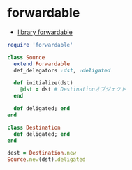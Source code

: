 # forwardable
- [library forwardable](https://docs.ruby-lang.org/ja/3.0.0/library/forwardable.html)

```ruby
require 'forwardable'

class Source
  extend Forwardable
  def_delegators :dst, :deligated

  def initialize(dst)
    @dst = dst # Destinationオブジェクト
  end

  def deligated; end
end

class Destination
  def deligated; end
end

dest = Destination.new
Source.new(dst).deligated
```
